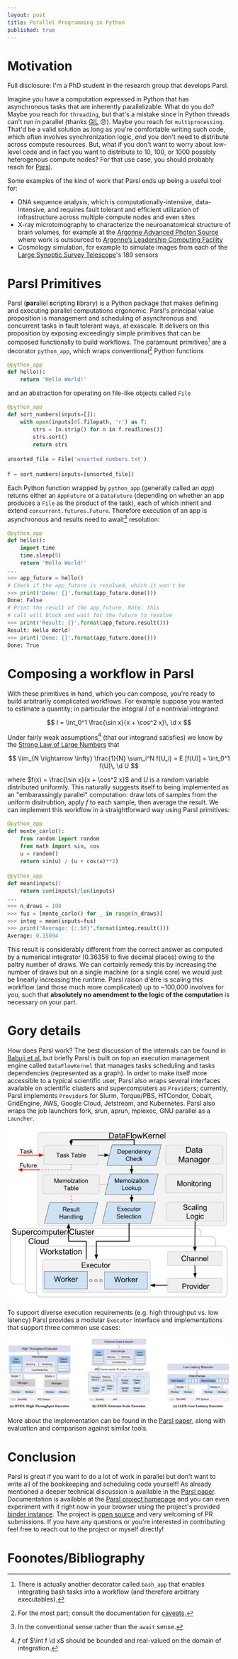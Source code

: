```yaml
---
layout: post
title: Parallel Programming in Python
published: true
---
```


# Motivation

Full disclosure: I'm a PhD student in the research group that develops Parsl.

Imagine you have a computation expressed in Python that has asynchronous tasks that are inherently parallelizable.
What do you do? 
Maybe you reach for `threading`, but that's a mistake since in Python threads can't run in parallel (thanks [GIL](https://en.wikipedia.org/wiki/Global_interpreter_lock) 😠).
Maybe you reach for `multiprocessing`. 
That'd be a valid solution as long as you're comfortable writing such code, which often involves synchronization logic, *and* you don't need to distribute across compute resources.
But, what if you don't want to worry about low-level code and in fact you want to distribute to 10, 100, or 1000 possibly heterogenous compute nodes?
For that use case, you should probably reach for [Parsl](https://parsl-project.org/).

Some examples of the kind of work that Parsl ends up being a useful tool for: 

* DNA sequence analysis, which is computationally-intensive, data-intensive, and requires fault tolerant and efficient utilization of infrastructure across multiple compute nodes and even sites
* X-ray microtomography to characterize the neuroanatomical structure of brain volumes, for example at the [Argonne Advanced Photon Source](https://www.aps.anl.gov/Imaging) where work is outsourced to [Argonne’s Leadership Computing Facility](https://www.alcf.anl.gov/)
* Cosmology simulation, for example to simulate images from each of the [Large Synoptic Survey Telescope](https://www.lsst.org/)'s 189 sensors 


# Parsl Primitives

Parsl (**par**allel **s**cripting **l**ibrary) is a Python package that makes defining and executing parallel computations ergonomic. 
Parsl's principal value proposition is management and scheduling of asynchronous and concurrent tasks in fault tolerant ways, at exascale.
It delivers on this proposition by exposing exceedingly simple primitives that can be composed functionally to build workflows.
The paramount primitives[^2] are a decorator `python_app`, which wraps conventional[^1] Python functions

```python
@python_app
def hello():
    return 'Hello World!'
```

and an abstraction for operating on file-like objects called `File`

```python
@python_app
def sort_numbers(inputs=[]):
    with open(inputs[0].filepath, 'r') as f:
        strs = [n.strip() for n in f.readlines()]
        strs.sort()
        return strs

unsorted_file = File('unsorted_numbers.txt')

f = sort_numbers(inputs=[unsorted_file])
```

Each Python function wrapped by `python_app` (generally called an *app*) returns either an `AppFuture` or a `DataFuture` (depending on whether an app produces a `File` as the product of the task), each of which inherit and extend `concurrent.futures.Future`.
Therefore execution of an app is asynchronous and results need to await[^3] resolution:

```python
@python_app
def hello():
    import time
    time.sleep(5)
    return 'Hello World!'
...
>>> app_future = hello()
# Check if the app_future is resolved, which it won't be
>>> print('Done: {}'.format(app_future.done()))
Done: False
# Print the result of the app_future. Note: this
# call will block and wait for the future to resolve
>>> print('Result: {}'.format(app_future.result()))
Result: Hello World!
>>> print('Done: {}'.format(app_future.done()))
Done: True
```

# Composing a workflow in Parsl

With these primitives in hand, which you can compose, you're ready to build arbitrarily complicated workflows.
For example suppose you wanted to estimate a quantity; in particular the integral $I$ of a nontrivial integrand

$$
    I = \int_0^1 \frac{\sin x}{x + \cos^2 x}\, \d x
$$

Under fairly weak assumptions[^4] (that our integrand satisfies) we know by the [Strong Law of Large Numbers](https://en.wikipedia.org/wiki/Law_of_large_numbers#Strong_law) that 

$$
   \lim_{N \rightarrow \infty} \frac{1}{N} \sum_i^N f(U_i) = E [f(U)] = \int_0^1 f(U)\, \d U
$$

where $f(x) =  \frac{\sin x}{x + \cos^2 x}$ and $U$ is a random variable distributed uniformly.
This naturally suggests itself to being implemented as an "embarassingly parallel" computation: draw lots of samples from the uniform disitrubtion, apply $f$ to each sample, then average the result.
We can implement this workflow in a straightforward way using Parsl primitives:

```python
@python_app
def monte_carlo():
    from random import random
    from math import sin, cos
    u = random()
    return sin(u) / (u + cos(u)**2)

@python_app
def mean(inputs):
    return sum(inputs)/len(inputs)
...
>>> n_draws = 100
>>> fus = [monte_carlo() for _ in range(n_draws)]
>>> integ = mean(inputs=fus)
>>> print("Average: {:.5f}".format(integ.result()))
Average: 0.35094
```

This result is considerably different from the correct answer as computed by a numerical integrator (0.36358 to five decimal places) owing to the paltry number of draws. 
We can certainly remedy this by increasing the number of draws but on a single machine (or a single core) we would just be linearly increasing the runtime.
Parsl raison d'être is scaling this workflow (and those much more complicated) up to ~100,000 involves for you, such that **absolutely no amendment to the logic of the computation** is necessary on your part.

# Gory details

How does Parsl work?
The best discussion of the internals can be found in [Babuji et al.](https://dl.acm.org/doi/10.1145/3307681.3325400) but briefly Parsl is built on top an execution management engine called `DataFlowKernel` that manages tasks scheduling and tasks dependencies (represented as a graph).
In order to make itself more accessible to a typical scientific user, Parsl also wraps several interfaces available on scientific clusters and supercomputers as `Provider`s; currently, Parsl implements `Provider`s for Slurm, Torque/PBS, HTCondor, Cobalt, GridEngine, AWS, Google Cloud, Jetstream, and Kubernetes.
Parsl also wraps the job launchers fork, srun, aprun, mpiexec, GNU parallel as a `Launcher`.

<p align="center">
  <img src="/images/dataflowkernel.png"/>
</p>

To support diverse execution requirements (e.g. high throughput vs. low latency) Parsl provides a modular `Executor` interface and implementations that support three common use cases: 

<p align="center">
  <img src="/images/executors.png"/>
</p>

More about the implementation can be found in the [Parsl paper](https://dl.acm.org/doi/10.1145/3307681.3325400), along with evaluation and comparison against similar tools.

# Conclusion 

Parsl is great if you want to do a lot of work in parallel but don't want to write all of the bookkeeping and scheduling code yourself! 
As already mentioned a deeper technical discussion is available in the [Parsl paper](https://dl.acm.org/doi/10.1145/3307681.3325400).
Documentation is available at the [Parsl project homepage](https://parsl.readthedocs.io/en/stable/) and you can even experiment with it right now in your browser using the project's provided [binder instance](https://mybinder.org/v2/gh/Parsl/parsl-tutorial/master).
The project is [open source](https://github.com/Parsl/parsl) and very welcoming of PR submissions.
If you have any questions or you're interested in contributing feel free to reach out to the project or myself directly!


# Foonotes/Bibliography

[^1]: For the most part; consult the documentation for [caveats](https://parsl.readthedocs.io/en/stable/userguide/overview.html#parameter-passing).
[^2]: There is actually another decorator called `bash_app` that enables integrating bash tasks into a workflow (and therefore arbitrary executables).
[^3]: In the conventional sense rather than the `await` sense.
[^4]: $f$ of $\int f \d x$ should be bounded and real-valued on the domain of integration.
